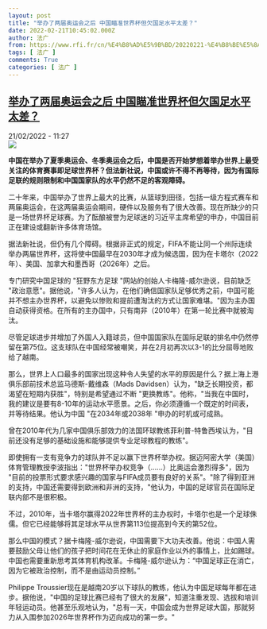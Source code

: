 ```yaml
---
layout: post
title: "举办了两届奥运会之后 中国瞄准世界杯但欠国足水平太差？"
date: 2022-02-21T10:45:02.000Z
author: 法广
from: https://www.rfi.fr/cn/%E4%B8%AD%E5%9B%BD/20220221-%E4%B8%BE%E5%8A%9E%E4%BA%86%E4%B8%A4%E5%B1%8A%E5%A5%A5%E8%BF%90%E4%BC%9A%E4%B9%8B%E5%90%8E-%E4%B8%AD%E5%9B%BD%E7%9E%84%E5%87%86%E4%B8%96%E7%95%8C%E6%9D%AF%E4%BD%86%E6%AC%A0%E5%9B%BD%E8%B6%B3%E6%B0%B4%E5%B9%B3%E5%A4%AA%E5%B7%AE
tags: [ 法广 ]
comments: True
categories: [ 法广 ]
---
```

<!--1645440302000-->
[举办了两届奥运会之后 中国瞄准世界杯但欠国足水平太差？](https://www.rfi.fr/cn/%E4%B8%AD%E5%9B%BD/20220221-%E4%B8%BE%E5%8A%9E%E4%BA%86%E4%B8%A4%E5%B1%8A%E5%A5%A5%E8%BF%90%E4%BC%9A%E4%B9%8B%E5%90%8E-%E4%B8%AD%E5%9B%BD%E7%9E%84%E5%87%86%E4%B8%96%E7%95%8C%E6%9D%AF%E4%BD%86%E6%AC%A0%E5%9B%BD%E8%B6%B3%E6%B0%B4%E5%B9%B3%E5%A4%AA%E5%B7%AE)
------

<div>
<div>21/02/2022 - 11:27</div><img src="https://s.rfi.fr/media/display/e9cd4134-1153-11ea-9b05-005056a99247/w:1280/p:16x9/football-reuters-m.jpg"><p><strong>                    中国在举办了夏季奥运会、冬季奥运会之后，中国是否开始梦想着举办世界上最受关注的体育赛事即足球世界杯？但法新社说，中国或许不得不再等待，因为有国际足联的规则限制和中国国家队的水平仍然不足的客观障碍。                </strong></p><div >                    <p>二十年来，中国举办了世界上最大的比赛，从篮球到田径，包括一级方程式赛车和两届奥运会，在这两届奥运会期间，硬件以及服务有了很大改善。现在所缺少的只是一场世界杯足球赛。为了酝酿被誉为足球迷的习近平主席希望的申办，中国目前正在建设或翻新许多体育场馆。</p><p>据法新社说，但仍有几个障碍。根据非正式的规定，FIFA不能让同一个州际连续举办两届世界杯，这将使中国最早在2030年才成为候选国，因为在卡塔尔（2022年）、美国、加拿大和墨西哥（2026年）之后。 </p><p>专门研究中国足球的 "狂野东方足球 "网站的创始人卡梅隆-威尔逊说，目前缺乏 "政治意愿"。据他说，"许多人认为，在他们确信国家队足够优秀之前，中国可能并不想主办世界杯，以避免以惨败和提前遭淘汰的方式让国家难堪。"因为主办国自动获得资格。在所有的主办国中，只有南非（2010年）在第一轮比赛中就被淘汰。</p><p>尽管足球进步并增加了外国人入籍球员，但中国国家队在国际足联的排名中仍然停留在第75位。这支球队在中国经常被嘲笑，并在2月初再次以3-1的比分屈辱地败给了越南。</p><p>那么，世界上人口最多的国家出现这种令人失望的水平的原因是什么？据上海上港俱乐部前技术总监马德斯-戴维森（Mads Davidsen）认为，"缺乏长期投资，都渴望在短期内获胜"，特别是希望通过不断 "更换教练"。他称，"当我在中国时，我的建议是要有8-10年的运动水平愿景。之后，你必须遵循一个既定的时间表，并等待结果。他认为中国 "在2034年或2038年 "申办的时机或可成熟。</p><p>曾在2010年代为几家中国俱乐部效力的法国环球教练菲利普-特鲁西埃认为，"目前还没有足够的基础设施和能够提供专业足球教程的教练"。</p><p>即使拥有一支有竞争力的球队并不足以赢下世界杯举办权。据迈阿密大学（美国）体育管理教授李波指出："世界杯举办权竞争（......）比奥运会激烈得多"，因为 "目前的投票形式要求感兴趣的国家与FIFA成员要有良好的关系"。"除了得到亚洲的支持，中国还需要得到欧洲和非洲的支持，"他认为，中国的足球官员在国际足联内部不是很积极。</p><p>不过，2010年，当卡塔尔赢得2022年世界杯的主办权时，卡塔尔也是一个足球侏儒。但它已经能够将其足球水平从世界第113位提高到今天的第52位。</p><p>那么中国的模式？据卡梅隆-威尔逊说，中国需要下大功夫改善。他说：中国人需要鼓励父母让他们的孩子把时间花在无休止的家庭作业以外的事情上，比如踢球。中国也需要重新思考其体育机构改革。卡梅隆-威尔逊认为：“中国足球正在消亡，因为它被政治控制，而不是由运动员控制。”</p><p>Philippe Troussier现在是越南20岁以下球队的教练，他认为中国足球每年都在进步。据他说，"中国的足球比赛已经有了很大的发展"，知道注重发现、选拔和培训年轻运动员。他甚至乐观地认为，"总有一天，中国会成为世界足球大国，那就努力从入围参加2026年世界杯作为迈向成功的第一步。"</p>                                            <div data-selfpromo-newsletter>    </div>    <div data-selfpromo-app>    </div>                </div>
</div>

